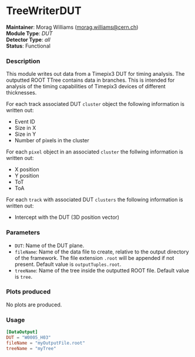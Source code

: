 # TreeWriterDUT
**Maintainer**: Morag Williams (<morag.williams@cern.ch>)   
**Module Type**: *DUT*  
**Detector Type**: *all*  
**Status**: Functional  

### Description
This module writes out data from a Timepix3 DUT for timing analysis. The outputted ROOT TTree contains data in branches. This is intended for analysis of the timing capabilities of Timepix3 devices of different thicknesses.

For each track associated DUT `cluster` object the following information is written out:

* Event ID
* Size in X
* Size in Y
* Number of pixels in the cluster

For each `pixel` object in an associated `cluster` the follwing information is written out:

* X position
* Y position
* ToT
* ToA

For each `track` with associated DUT `clusters` the following information is written out:

* Intercept with the DUT (3D position vector)

### Parameters
* `DUT`: Name of the DUT plane.
* `fileName`: Name of the data file to create, relative to the output directory of the framework. The file extension `.root` will be appended if not present. Default value is `outputTuples.root`.
* `treeName`: Name of the tree inside the outputted ROOT file. Default value is `tree`.

### Plots produced
No plots are produced.

### Usage
```toml
[DataOutput]
DUT = "W0005_H03"
fileName = "myOutputFile.root"
treeName = "myTree"
```
